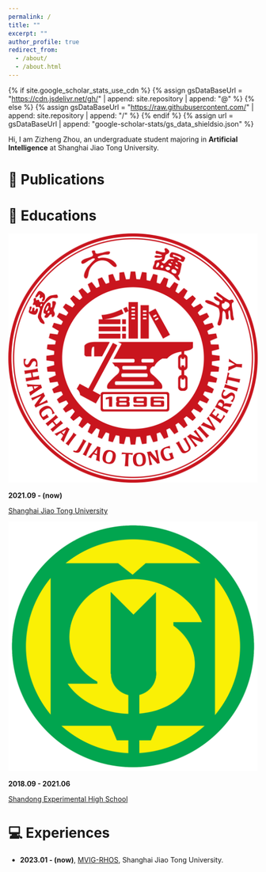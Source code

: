 ```yaml
---
permalink: /
title: ""
excerpt: ""
author_profile: true
redirect_from: 
  - /about/
  - /about.html
---
```


{% if site.google_scholar_stats_use_cdn %}
{% assign gsDataBaseUrl = "https://cdn.jsdelivr.net/gh/" | append: site.repository | append: "@" %}
{% else %}
{% assign gsDataBaseUrl = "https://raw.githubusercontent.com/" | append: site.repository | append: "/" %}
{% endif %}
{% assign url = gsDataBaseUrl | append: "google-scholar-stats/gs_data_shieldsio.json" %}

<span class='anchor' id='about-me'></span>
Hi, I am Zizheng Zhou, an undergraduate student majoring in **Artificial Intelligence** at Shanghai Jiao Tong University.



# 📝 Publications 


# 📖 Educations

<div class='logo-box'>
  <div class='logo-box-image'>
    <div>
      <img src='images/sjtu.png' alt="SJTU">
    </div>
  </div>
  <div class='logo-box-text' markdown="1">

  **2021.09 - (now)**

  [Shanghai Jiao Tong University](https://en.sjtu.edu.cn)

  </div>
</div>

<div class='logo-box'>
  <div class='logo-box-image'>
    <div>
      <img src='images/sy.png' alt="Shiyan">
    </div>
  </div>
  <div class='logo-box-text' markdown="1">

  **2018.09 - 2021.06**

  [Shandong Experimental High School](http://sdshiyan.jinan.cn/col/col5154/index.html)

  </div>
</div>

# 💻 Experiences
- **2023.01 - (now)**, [MVIG-RHOS](https://mvig-rhos.com), Shanghai Jiao Tong University.

